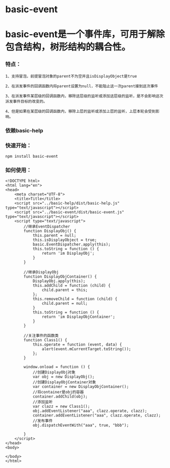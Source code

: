 # basic-event

# basic-event是一个事件库，可用于解除包含结构，树形结构的耦合性。


### 特点：

    1、支持冒泡，前提冒泡对象的parent不为空并且isDisplayObject是true

    2、在派发事件的回调函数内将parent设置为null，不能阻止这一次parent接到这次事件

    3、在派发事件某层级的回调函数内，移除这层级的监听或添加这层级的监听，是不会影响这次派发事件目标的改变的。

    4、但是如果在某层级的回调函数内，移除上层的监听或添加上层的监听，上层本轮会受到影响。
	

### 依赖basic-help

### 快速开始：

    npm install basic-event

### 如何使用：

    <!DOCTYPE html>
    <html lang="en">
    <head>
        <meta charset="UTF-8">
        <title>Title</title>
        <script src="../basic-help/dist/basic-help.js" type="text/javascript"></script>
        <script src="../basic-event/dist/basic-event.js" type="text/javascript"></script>
        <script type="text/javascript">
            //继承EventDispatcher
            function DisplayObj() {
                this.parent = null;
                this.isDisplayObject = true;
                basic.EventDispatcher.apply(this);
                this.toString = function () {
                    return 'im DisplayObj';
                }
            }

            //继承DisplayObj
            function DisplayObjContainer() {
                DisplayObj.apply(this);
                this.addChild = function (child) {
                    child.parent = this;
                };
                this.removeChild = function (child) {
                    child.parent = null;
                }
                this.toString = function () {
                    return 'im DisplayObjContainer';
                }
            }

            //关注事件的函数类
            function Class1() {
                this.operate = function (event, data) {
                    alert(event.mCurrentTarget.toString());
                };
            }

            window.onload = function () {
                //创建DisplayObj对象
                var obj = new DisplayObj();
                //创建DisplayObjContainer对象
                var container = new DisplayObjContainer();
                //将container是obj的容器
                container.addChild(obj);
                //添加监听
                var clazz = new Class1();
                obj.addEventListener("aaa", clazz.operate, clazz);
                container.addEventListener("aaa", clazz.operate, clazz);
                //发布事件
                obj.dispatchEventWith("aaa", true, "bbb");

            }
        </script>
    </head>
    <body>

    </body>
    </html>






	